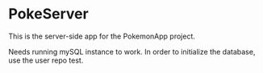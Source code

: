# PokeServer

This is the server-side app for the PokemonApp project.

Needs running mySQL instance to work. In order to initialize the database, use the user repo test.

